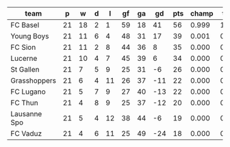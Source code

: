 |     team     | p  | w  | d | l  | gf | ga | gd  | pts | champ | top2  | top3  | top4  |  5-7  | bot4  | bot3  | bot2  |
|--------------|----|----|---|----|----|----|-----|-----|-------|-------|-------|-------|-------|-------|-------|-------|
| FC Basel     | 21 | 18 | 2 |  1 | 59 | 18 |  41 |  56 | 0.999 | 1.000 | 1.000 | 1.000 | 0.000 | 0.000 | 0.000 | 0.000|
| Young Boys   | 21 | 11 | 6 |  4 | 48 | 31 |  17 |  39 | 0.001 | 0.688 | 0.918 | 0.995 | 0.006 | 0.000 | 0.000 | 0.000|
| FC Sion      | 21 | 11 | 2 |  8 | 44 | 36 |   8 |  35 | 0.000 | 0.202 | 0.637 | 0.955 | 0.045 | 0.001 | 0.000 | 0.000|
| Lucerne      | 21 | 10 | 4 |  7 | 45 | 39 |   6 |  34 | 0.000 | 0.108 | 0.425 | 0.906 | 0.093 | 0.004 | 0.001 | 0.000|
| St Gallen    | 21 |  7 | 5 |  9 | 25 | 31 |  -6 |  26 | 0.000 | 0.002 | 0.016 | 0.098 | 0.787 | 0.236 | 0.115 | 0.041|
| Grasshoppers | 21 |  6 | 4 | 11 | 26 | 37 | -11 |  22 | 0.000 | 0.000 | 0.001 | 0.008 | 0.451 | 0.745 | 0.541 | 0.316|
| FC Lugano    | 21 |  5 | 7 |  9 | 27 | 40 | -13 |  22 | 0.000 | 0.000 | 0.002 | 0.014 | 0.529 | 0.667 | 0.457 | 0.253|
| FC Thun      | 21 |  4 | 8 |  9 | 25 | 37 | -12 |  20 | 0.000 | 0.000 | 0.001 | 0.009 | 0.463 | 0.734 | 0.529 | 0.313|
| Lausanne Spo | 21 |  5 | 4 | 12 | 38 | 44 |  -6 |  19 | 0.000 | 0.000 | 0.002 | 0.016 | 0.555 | 0.639 | 0.429 | 0.245|
| FC Vaduz     | 21 |  4 | 6 | 11 | 25 | 49 | -24 |  18 | 0.000 | 0.000 | 0.000 | 0.000 | 0.071 | 0.973 | 0.929 | 0.832|
